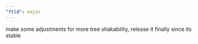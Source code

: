 ```yaml
---
"ftld": major
---
```


make some adjustments for more tree shakability, release it finally since its stable
